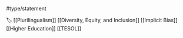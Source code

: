 #type/statement 

🏷 [[Plurilingualism]] [[Diversity, Equity, and Inclusion]] [[Implicit Bias]] [[Higher Education]] [[TESOL]]